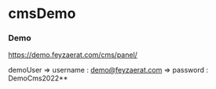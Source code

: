 # cmsDemo

### Demo

https://demo.feyzaerat.com/cms/panel/

demoUser  => username : demo@feyzaerat.com
          => password : DemoCms2022**
 
